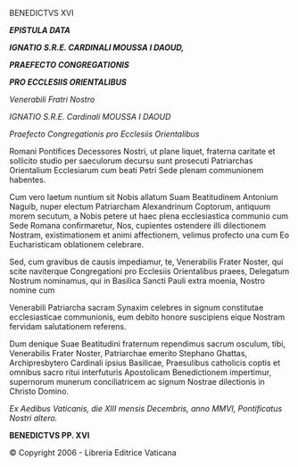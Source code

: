 BENEDICTVS XVI

***EPISTULA DATA***

***IGNATIO S.R.E. CARDINALI MOUSSA I DAOUD,***

***PRAEFECTO CONGREGATIONIS***

***PRO ECCLESIIS ORIENTALIBUS***

*Venerabili Fratri Nostro*

*IGNATIO S.R.E. Cardinali MOUSSA I DAOUD*

*Praefecto Congregationis pro Ecclesiis Orientalibus*

Romani Pontifices Decessores Nostri, ut plane liquet, fraterna caritate et sollicito studio per saeculorum decursu sunt prosecuti Patriarchas Orientalium Ecclesiarum cum beati Petri Sede plenam communionem habentes.

Cum vero laetum nuntium sit Nobis allatum Suam Beatitudinem Antonium Naguib, nuper electum Patriarcham Alexandrinum Coptorum, antiquum morem secutum, a Nobis petere ut haec plena ecclesiastica communio cum Sede Romana confirmaretur, Nos, cupientes ostendere illi dilectionem Nostram, existimationem et animi affectionem, velimus profecto una cum Eo Eucharisticam oblationem celebrare.

Sed, cum gravibus de causis impediamur, te, Venerabilis Frater Noster, qui scite naviterque Congregationi pro Ecclesiis Orientalibus praees, Delegatum Nostrum nominamus, qui in Basilica Sancti Pauli extra moenia, Nostro nomine cum

Venerabili Patriarcha sacram Synaxim celebres in signum constitutae ecclesiasticae communionis, eum debito honore suscipiens eique Nostram fervidam salutationem referens.

Dum denique Suae Beatitudini fraternum rependimus sacrum osculum, tibi, Venerabilis Frater Noster, Patriarchae emerito Stephano Ghattas, Archipresbytero Cardinali ipsius Basilicae, Praesulibus catholicis coptis et omnibus sacro ritui interfuturis Apostolicam Benedictionem impertimur, supernorum munerum conciliatricem ac signum Nostrae dilectionis in Christo Domino.

*Ex Aedibus Vaticanis, die XIII mensis Decembris, anno MMVI, Pontificatus Nostri altero.*

**BENEDICTVS PP. XVI**

© Copyright 2006 - Libreria Editrice Vaticana